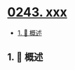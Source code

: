 # [0243. xxx](https://github.com/Tdahuyou/TNotes.leetcode/tree/main/notes/0243.%20xxx)

<!-- region:toc -->

- [1. 📝 概述](#1--概述)

<!-- endregion:toc -->

## 1. 📝 概述
